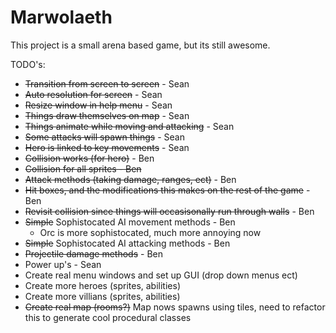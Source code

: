 # Marwolaeth

This project is a small arena based game, but its still awesome.

TODO's:
<ul>
<li><s>Transition from screen to screen</s> - Sean</li>
	<li><s>Auto resolution for screen</s> - Sean</li>
	<li><s>Resize window in help menu</s> - Sean</li>
	<li><s>Things draw themselves on map</s> - Sean</li>
	<li><s>Things animate while moving and attacking</s> - Sean</li>
	<li><s>Some attacks will spawn things</s> - Sean</li>
	<li><s>Hero is linked to key movements</s> - Sean</li>
	<li><s>Collision works (for hero)</s> - Ben</li>
	<li><s>Collision for all sprites - Ben</s></li>
	<li><s>Attack methods (taking damage, ranges, ect)</s> - Ben</li>
	<li><s>Hit boxes, and the modifications this makes on the rest of the game</s> - Ben</li>
	<li><s>Revisit collision since things will occasisonally run through walls</s> - Ben </li>
	<li><s>Simple</s> Sophistocated AI movement methods - Ben
		<ul>
			<li>Orc is more sophistocated, much more annoying now</li>
		</ul>
	</li>
	<li><s>Simple</s> Sophistocated AI attacking methods - Ben </li>
	<li><s>Projectile damage methods</s> - Ben</li>
	<li>Power up's - Sean</li>
	<li>Create real menu windows and set up GUI (drop down menus ect)</li>
	<li>Create more heroes (sprites, abilities)</li>
	<li>Create more villians (sprites, abilities)</li>
	<li><s>Create real map (rooms?)</s> Map nows spawns using tiles, need to refactor this to generate cool procedural classes</li>
</ul>
